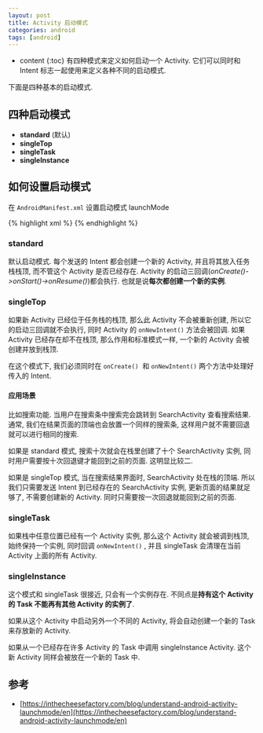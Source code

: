 ```yaml
---
layout: post
title: Activity 启动模式
categories: android
tags: [android]
---
```

* content
{:toc}
有四种模式来定义如何启动一个 Activity. 它们可以同时和 Intent 标志一起使用来定义各种不同的启动模式. 

下面是四种基本的启动模式.

## 四种启动模式

* **standard** (默认)
* **singleTop**
* **singleTask**
* **singleInstance**

## 如何设置启动模式

在 `AndroidManifest.xml` 设置启动模式 launchMode

{% highlight xml %}
<activity 
    android:name=".TestActivity"
    android:launchMode="standard|singleInstance|singleTask|singleTop">
</activity>
{% endhighlight %}

### standard

默认启动模式. 每个发送的 Intent 都会创建一个新的 Activity, 并且将其放入任务栈栈顶, 而不管这个 Activity 是否已经存在. Activity 的启动三回调(*onCreate()->onStart()->onResume()*)都会执行. 也就是说**每次都创建一个新的实例**.

### singleTop

如果新 Activity 已经位于任务栈的栈顶, 那么此 Activity 不会被重新创建, 所以它的启动三回调就不会执行, 同时 Activity 的 `onNewIntent()` 方法会被回调. 如果 Activity 已经存在却不在栈顶, 那么作用和标准模式一样, 一个新的 Activity 会被创建并放到栈顶.

在这个模式下, 我们必须同时在 `onCreate()`
 和 `onNewIntent()` 两个方法中处理好传入的 Intent.

#### 应用场景

比如搜索功能. 当用户在搜索条中搜索完会跳转到 SearchActivity 查看搜索结果. 通常, 我们在结果页面的顶端也会放置一个同样的搜索条, 这样用户就不需要回退就可以进行相同的搜索.

如果是 standard 模式, 搜索十次就会在栈里创建了十个 SearchActivity 实例, 同时用户需要按十次回退键才能回到之前的页面. 这明显比较二.

如果是 singleTop 模式, 当在搜索结果界面时, SearchActivity 处在栈的顶端. 所以我们只需要发送 Intent 到已经存在的 SearchActivity 实例, 更新页面的结果就足够了, 不需要创建新的 Activity. 同时只需要按一次回退就能回到之前的页面.

### singleTask

如果栈中任意位置已经有一个 Activity 实例, 那么这个 Activity 就会被调到栈顶, 始终保持一个实例,  同时回调 `onNewIntent()` , 并且 singleTask 会清理在当前 Activity 上面的所有 Activity.

### singleInstance

这个模式和 singleTask 很接近, 只会有一个实例存在. 不同点是**持有这个 Activity 的 Task 不能再有其他 Activity 的实例了**. 

如果从这个 Activity 中启动另外一个不同的 Activity, 将会自动创建一个新的 Task 来存放新的 Activity. 

如果从一个已经存在许多 Activity 的 Task 中调用  singleInstance Activity. 这个新 Activity 同样会被放在一个新的 Task 中.

## 参考

* [https://inthecheesefactory.com/blog/understand-android-activity-launchmode/en](https://inthecheesefactory.com/blog/understand-android-activity-launchmode/en)


